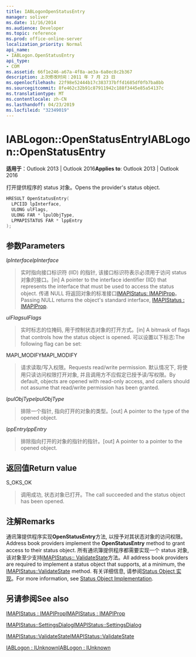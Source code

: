 ```yaml
---
title: IABLogonOpenStatusEntry
manager: soliver
ms.date: 11/16/2014
ms.audience: Developer
ms.topic: reference
ms.prod: office-online-server
localization_priority: Normal
api_name:
- IABLogon.OpenStatusEntry
api_type:
- COM
ms.assetid: 66f1e246-a67a-4f8a-ae3a-6a8ec8c2b367
description: 上次修改时间：2011 年 7 月 23 日
ms.openlocfilehash: 22f98e52444b17c383737bffd1685df0fb7ba8bb
ms.sourcegitcommit: 8fe462c32b91c87911942c188f3445e85a54137c
ms.translationtype: MT
ms.contentlocale: zh-CN
ms.lasthandoff: 04/23/2019
ms.locfileid: "32349019"
---
```

# <a name="iablogonopenstatusentry"></a><span data-ttu-id="2d8a3-103">IABLogon::OpenStatusEntry</span><span class="sxs-lookup"><span data-stu-id="2d8a3-103">IABLogon::OpenStatusEntry</span></span>

  
  
<span data-ttu-id="2d8a3-104">**适用于**：Outlook 2013 | Outlook 2016</span><span class="sxs-lookup"><span data-stu-id="2d8a3-104">**Applies to**: Outlook 2013 | Outlook 2016</span></span> 
  
<span data-ttu-id="2d8a3-105">打开提供程序的 status 对象。</span><span class="sxs-lookup"><span data-stu-id="2d8a3-105">Opens the provider's status object.</span></span>
  
```cpp
HRESULT OpenStatusEntry(
  LPCIID lpInterface,
  ULONG ulFlags,
  ULONG FAR * lpulObjType,
  LPMAPISTATUS FAR * lppEntry
);
```

## <a name="parameters"></a><span data-ttu-id="2d8a3-106">参数</span><span class="sxs-lookup"><span data-stu-id="2d8a3-106">Parameters</span></span>

 <span data-ttu-id="2d8a3-107">_lpInterface_</span><span class="sxs-lookup"><span data-stu-id="2d8a3-107">_lpInterface_</span></span>
  
> <span data-ttu-id="2d8a3-108">实时指向接口标识符 (IID) 的指针, 该接口标识符表示必须用于访问 status 对象的接口。</span><span class="sxs-lookup"><span data-stu-id="2d8a3-108">[in] A pointer to the interface identifier (IID) that represents the interface that must be used to access the status object.</span></span> <span data-ttu-id="2d8a3-109">传递 NULL 将返回对象的标准接口[IMAPIStatus: IMAPIProp](imapistatusimapiprop.md)。</span><span class="sxs-lookup"><span data-stu-id="2d8a3-109">Passing NULL returns the object's standard interface, [IMAPIStatus : IMAPIProp](imapistatusimapiprop.md).</span></span>
    
 <span data-ttu-id="2d8a3-110">_ulFlags_</span><span class="sxs-lookup"><span data-stu-id="2d8a3-110">_ulFlags_</span></span>
  
> <span data-ttu-id="2d8a3-111">实时标志的位掩码, 用于控制状态对象的打开方式。</span><span class="sxs-lookup"><span data-stu-id="2d8a3-111">[in] A bitmask of flags that controls how the status object is opened.</span></span> <span data-ttu-id="2d8a3-112">可以设置以下标志:</span><span class="sxs-lookup"><span data-stu-id="2d8a3-112">The following flag can be set:</span></span>
    
<span data-ttu-id="2d8a3-113">MAPI_MODIFY</span><span class="sxs-lookup"><span data-stu-id="2d8a3-113">MAPI_MODIFY</span></span> 
  
> <span data-ttu-id="2d8a3-114">请求读取/写入权限。</span><span class="sxs-lookup"><span data-stu-id="2d8a3-114">Requests read/write permission.</span></span> <span data-ttu-id="2d8a3-115">默认情况下, 将使用只读访问权限打开对象, 并且调用方不应假定已授予读/写权限。</span><span class="sxs-lookup"><span data-stu-id="2d8a3-115">By default, objects are opened with read-only access, and callers should not assume that read/write permission has been granted.</span></span>
    
 <span data-ttu-id="2d8a3-116">_lpulObjType_</span><span class="sxs-lookup"><span data-stu-id="2d8a3-116">_lpulObjType_</span></span>
  
> <span data-ttu-id="2d8a3-117">排除一个指针, 指向打开的对象的类型。</span><span class="sxs-lookup"><span data-stu-id="2d8a3-117">[out] A pointer to the type of the opened object.</span></span>
    
 <span data-ttu-id="2d8a3-118">_lppEntry_</span><span class="sxs-lookup"><span data-stu-id="2d8a3-118">_lppEntry_</span></span>
  
> <span data-ttu-id="2d8a3-119">排除指向打开的对象的指针的指针。</span><span class="sxs-lookup"><span data-stu-id="2d8a3-119">[out] A pointer to a pointer to the opened object.</span></span>
    
## <a name="return-value"></a><span data-ttu-id="2d8a3-120">返回值</span><span class="sxs-lookup"><span data-stu-id="2d8a3-120">Return value</span></span>

<span data-ttu-id="2d8a3-121">S_OK</span><span class="sxs-lookup"><span data-stu-id="2d8a3-121">S_OK</span></span> 
  
> <span data-ttu-id="2d8a3-122">调用成功, 状态对象已打开。</span><span class="sxs-lookup"><span data-stu-id="2d8a3-122">The call succeeded and the status object has been opened.</span></span>
    
## <a name="remarks"></a><span data-ttu-id="2d8a3-123">注解</span><span class="sxs-lookup"><span data-stu-id="2d8a3-123">Remarks</span></span>

<span data-ttu-id="2d8a3-124">通讯簿提供程序实现**OpenStatusEntry**方法, 以授予对其状态对象的访问权限。</span><span class="sxs-lookup"><span data-stu-id="2d8a3-124">Address book providers implement the **OpenStatusEntry** method to grant access to their status object.</span></span> <span data-ttu-id="2d8a3-125">所有通讯簿提供程序都需要实现一个 status 对象, 该对象至少支持[IMAPIStatus:: ValidateState](imapistatus-validatestate.md)方法。</span><span class="sxs-lookup"><span data-stu-id="2d8a3-125">All address book providers are required to implement a status object that supports, at a minimum, the [IMAPIStatus::ValidateState](imapistatus-validatestate.md) method.</span></span> <span data-ttu-id="2d8a3-126">有关详细信息, 请参阅[Status Object 实现](status-object-implementation.md)。</span><span class="sxs-lookup"><span data-stu-id="2d8a3-126">For more information, see [Status Object Implementation](status-object-implementation.md).</span></span>
  
## <a name="see-also"></a><span data-ttu-id="2d8a3-127">另请参阅</span><span class="sxs-lookup"><span data-stu-id="2d8a3-127">See also</span></span>



[<span data-ttu-id="2d8a3-128">IMAPIStatus : IMAPIProp</span><span class="sxs-lookup"><span data-stu-id="2d8a3-128">IMAPIStatus : IMAPIProp</span></span>](imapistatusimapiprop.md)
  
[<span data-ttu-id="2d8a3-129">IMAPIStatus::SettingsDialog</span><span class="sxs-lookup"><span data-stu-id="2d8a3-129">IMAPIStatus::SettingsDialog</span></span>](imapistatus-settingsdialog.md)
  
[<span data-ttu-id="2d8a3-130">IMAPIStatus::ValidateState</span><span class="sxs-lookup"><span data-stu-id="2d8a3-130">IMAPIStatus::ValidateState</span></span>](imapistatus-validatestate.md)
  
[<span data-ttu-id="2d8a3-131">IABLogon : IUnknown</span><span class="sxs-lookup"><span data-stu-id="2d8a3-131">IABLogon : IUnknown</span></span>](iablogoniunknown.md)

